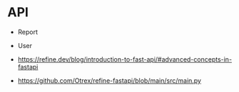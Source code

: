 # API

* Report
* User

* https://refine.dev/blog/introduction-to-fast-api/#advanced-concepts-in-fastapi
* https://github.com/Otrex/refine-fastapi/blob/main/src/main.py